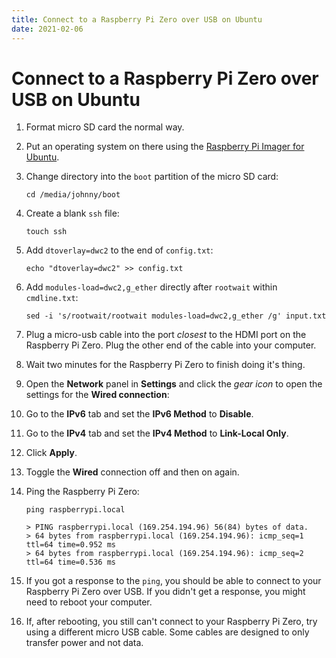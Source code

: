 ```yaml
---
title: Connect to a Raspberry Pi Zero over USB on Ubuntu
date: 2021-02-06
---
```


# Connect to a Raspberry Pi Zero over USB on Ubuntu

1. Format micro SD card the normal way.
1. Put an operating system on there using the [Raspberry Pi Imager for Ubuntu](https://www.raspberrypi.org/software/).
1. Change directory into the `boot` partition of the micro SD card:

    ```profile
    cd /media/johnny/boot
    ```

1. Create a blank `ssh` file:

    ```profile
    touch ssh
    ```

1. Add `dtoverlay=dwc2` to the end of `config.txt`:

    ```profile
    echo "dtoverlay=dwc2" >> config.txt
    ```

1. Add `modules-load=dwc2,g_ether` directly after `rootwait` within `cmdline.txt`:

    ```profile
    sed -i 's/rootwait/rootwait modules-load=dwc2,g_ether /g' input.txt
    ```

1. Plug a micro-usb cable into the port _closest_ to the HDMI port on the Raspberry Pi Zero. Plug the other end of the cable into your computer.
1. Wait two minutes for the Raspberry Pi Zero to finish doing it's thing.  
1. Open the **Network** panel in **Settings** and click the _gear icon_ to open the settings for the **Wired connection**:
1. Go to the **IPv6** tab and set the **IPv6 Method** to **Disable**.
1. Go to the **IPv4** tab and set the **IPv4 Method** to **Link-Local Only**.
1. Click **Apply**.
1. Toggle the **Wired** connection off and then on again.
1. Ping the Raspberry Pi Zero:

    ```profil
    ping raspberrypi.local

    > PING raspberrypi.local (169.254.194.96) 56(84) bytes of data.
    > 64 bytes from raspberrypi.local (169.254.194.96): icmp_seq=1 ttl=64 time=0.952 ms
    > 64 bytes from raspberrypi.local (169.254.194.96): icmp_seq=2 ttl=64 time=0.536 ms
    ```

1. If you got a response to the `ping`, you should be able to connect to your Raspberry Pi Zero over USB. If you didn't get a response, you might need to reboot your computer.
1. If, after rebooting, you still can't connect to your Raspberry Pi Zero, try using a different micro USB cable. Some cables are designed to only transfer power and not data.
